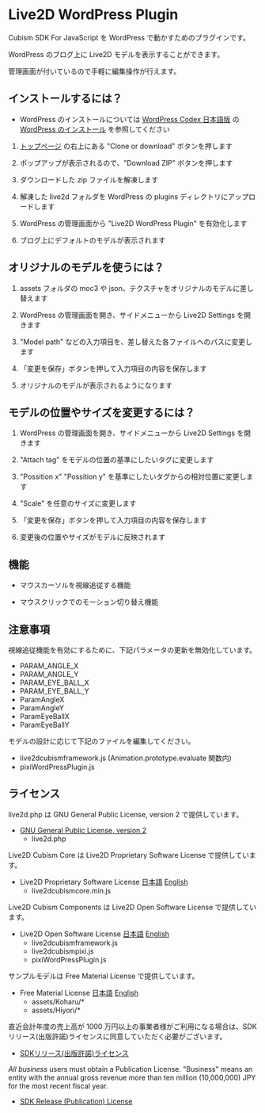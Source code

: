 ﻿# Live2D WordPress Plugin

Cubism SDK For JavaScript を WordPress で動かすためのプラグインです。

WordPress のブログ上に Live2D モデルを表示することができます。

管理画面が付いているので手軽に編集操作が行えます。

## インストールするには？

- WordPress のインストールについては [WordPress Codex 日本語版](http://wpdocs.osdn.jp/Main_Page) の [WordPress のインストール](http://wpdocs.osdn.jp/WordPress_%E3%81%AE%E3%82%A4%E3%83%B3%E3%82%B9%E3%83%88%E3%83%BC%E3%83%AB) を参照してください



1. [トップページ](https://github.com/Live2D/CubismWordPressPlugin) の右上にある "Clone or download" ボタンを押します

2. ポップアップが表示されるので、"Download ZIP" ボタンを押します

3. ダウンロードした zip ファイルを解凍します

4. 解凍した live2d フォルダを WordPress の plugins ディレクトリにアップロードします

5. WordPress の管理画面から "Live2D WordPress Plugin" を有効化します

6. ブログ上にデフォルトのモデルが表示されます

## オリジナルのモデルを使うには？

1. assets フォルダの moc3 や json、テクスチャをオリジナルのモデルに差し替えます

2. WordPress の管理画面を開き、サイドメニューから Live2D Settings を開きます

3. "Model path" などの入力項目を、差し替えた各ファイルへのパスに変更します

4. 「変更を保存」ボタンを押して入力項目の内容を保存します

5. オリジナルのモデルが表示されるようになります

## モデルの位置やサイズを変更するには？

1. WordPress の管理画面を開き、サイドメニューから Live2D Settings を開きます

2. "Attach tag" をモデルの位置の基準にしたいタグに変更します

3. "Possition x" "Possition y" を基準にしたいタグからの相対位置に変更します

4. "Scale" を任意のサイズに変更します

5. 「変更を保存」ボタンを押して入力項目の内容を保存します

6. 変更後の位置やサイズがモデルに反映されます

## 機能

- マウスカーソルを視線追従する機能

- マウスクリックでのモーション切り替え機能

## 注意事項

視線追従機能を有効にするために、下記パラメータの更新を無効化しています。

- PARAM_ANGLE_X
- PARAM_ANGLE_Y
- PARAM_EYE_BALL_X
- PARAM_EYE_BALL_Y
- ParamAngleX
- ParamAngleY
- ParamEyeBallX
- ParamEyeBallY

モデルの設計に応じて下記のファイルを編集してください。

- live2dcubismframework.js (Animation.prototype.evaluate 関数内)
- pixiWordPressPlugin.js

## ライセンス
live2d.php は GNU General Public License, version 2 で提供しています。
- [GNU General Public License, version 2](https://www.gnu.org/licenses/old-licenses/gpl-2.0.html)
   - live2d.php

Live2D Cubism Core は Live2D Proprietary Software License で提供しています。
 - Live2D Proprietary Software License 
[日本語](http://www.live2d.com/eula/live2d-proprietary-software-license-agreement_jp.html) 
[English](http://www.live2d.com/eula/live2d-proprietary-software-license-agreement_en.html) 
   - live2dcubismcore.min.js


Live2D Cubism Components は Live2D Open Software License で提供しています。
- Live2D Open Software License 
[日本語](http://www.live2d.com/eula/live2d-open-software-license-agreement_jp.html) 
[English](http://www.live2d.com/eula/live2d-open-software-license-agreement_en.html) 
   - live2dcubismframework.js
   - live2dcubismpixi.js
   - pixiWordPressPlugin.js


サンプルモデルは Free Material License で提供しています。
- Free Material License 
[日本語](http://www.live2d.com/eula/live2d-free-material-license-agreement_jp.html) 
[English](http://www.live2d.com/eula/live2d-free-material-license-agreement_en.html) 
   - assets/Koharu/*
   - assets/Hiyori/*

直近会計年度の売上高が 1000 万円以上の事業者様がご利用になる場合は、SDKリリース(出版許諾)ライセンスに同意していただく必要がございます。 
- [SDKリリース(出版許諾)ライセンス](http://www.live2d.com/ja/products/releaselicense) 

*All business* users must obtain a Publication License. "Business" means an entity  with the annual gross revenue more than ten million (10,000,000) JPY for the most recent fiscal year.
- [SDK Release (Publication) License](http://www.live2d.com/en/products/releaselicense) 




